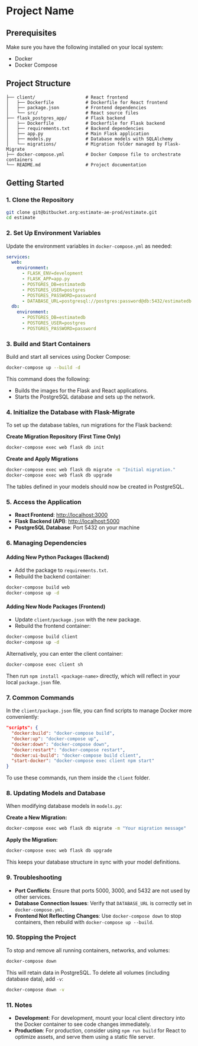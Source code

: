 
# Project Name

## Prerequisites
Make sure you have the following installed on your local system:
- Docker
- Docker Compose

## Project Structure

```
├── client/                   # React frontend
│   ├── Dockerfile            # Dockerfile for React frontend
│   ├── package.json          # Frontend dependencies
│   └── src/                  # React source files
├── flask_postgres_app/       # Flask backend
│   ├── Dockerfile            # Dockerfile for Flask backend
│   ├── requirements.txt      # Backend dependencies
│   ├── app.py                # Main Flask application
│   ├── models.py             # Database models with SQLAlchemy
│   └── migrations/           # Migration folder managed by Flask-Migrate
├── docker-compose.yml        # Docker Compose file to orchestrate containers
└── README.md                 # Project documentation
```

## Getting Started

### 1. Clone the Repository
```bash
git clone git@bitbucket.org:estimate-ae-prod/estimate.git
cd estimate
```

### 2. Set Up Environment Variables
Update the environment variables in `docker-compose.yml` as needed:

```yaml
services:
  web:
    environment:
      - FLASK_ENV=development
      - FLASK_APP=app.py
      - POSTGRES_DB=estimatedb
      - POSTGRES_USER=postgres
      - POSTGRES_PASSWORD=password
      - DATABASE_URL=postgresql://postgres:password@db:5432/estimatedb
  db:
    environment:
      - POSTGRES_DB=estimatedb
      - POSTGRES_USER=postgres
      - POSTGRES_PASSWORD=password
```

### 3. Build and Start Containers
Build and start all services using Docker Compose:
```bash
docker-compose up --build -d
```
This command does the following:
- Builds the images for the Flask and React applications.
- Starts the PostgreSQL database and sets up the network.

### 4. Initialize the Database with Flask-Migrate
To set up the database tables, run migrations for the Flask backend:

**Create Migration Repository (First Time Only)**
```bash
docker-compose exec web flask db init
```

**Create and Apply Migrations**
```bash
docker-compose exec web flask db migrate -m "Initial migration."
docker-compose exec web flask db upgrade
```
The tables defined in your models should now be created in PostgreSQL.

### 5. Access the Application
- **React Frontend**: [http://localhost:3000](http://localhost:3000)
- **Flask Backend (API)**: [http://localhost:5000](http://localhost:5000)
- **PostgreSQL Database**: Port 5432 on your machine

### 6. Managing Dependencies

#### Adding New Python Packages (Backend)
- Add the package to `requirements.txt`.
- Rebuild the backend container:
```bash
docker-compose build web
docker-compose up -d
```

#### Adding New Node Packages (Frontend)
- Update `client/package.json` with the new package.
- Rebuild the frontend container:
```bash
docker-compose build client
docker-compose up -d
```

Alternatively, you can enter the client container:
```bash
docker-compose exec client sh
```
Then run `npm install <package-name>` directly, which will reflect in your local `package.json` file.

### 7. Common Commands  
In the `client/package.json` file, you can find scripts to manage Docker more conveniently:

```json
"scripts": {
  "docker:build": "docker-compose build",
  "docker:up": "docker-compose up",
  "docker:down": "docker-compose down",
  "docker:restart": "docker-compose restart",
  "docker:ui-build": "docker-compose build client",
  "start-docker": "docker-compose exec client npm start"
}
```
To use these commands, run them inside the `client` folder.

### 8. Updating Models and Database

When modifying database models in `models.py`:

**Create a New Migration:**
```bash
docker-compose exec web flask db migrate -m "Your migration message"
```

**Apply the Migration:**
```bash
docker-compose exec web flask db upgrade
```
This keeps your database structure in sync with your model definitions.

### 9. Troubleshooting
- **Port Conflicts**: Ensure that ports 5000, 3000, and 5432 are not used by other services.
- **Database Connection Issues**: Verify that `DATABASE_URL` is correctly set in `docker-compose.yml`.
- **Frontend Not Reflecting Changes**: Use `docker-compose down` to stop containers, then rebuild with `docker-compose up --build`.

### 10. Stopping the Project
To stop and remove all running containers, networks, and volumes:
```bash
docker-compose down
```
This will retain data in PostgreSQL. To delete all volumes (including database data), add `-v`: 
```bash
docker-compose down -v
```

### 11. Notes
- **Development**: For development, mount your local client directory into the Docker container to see code changes immediately.
- **Production**: For production, consider using `npm run build` for React to optimize assets, and serve them using a static file server.
